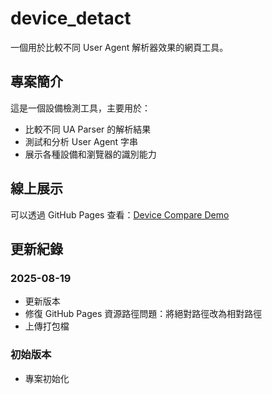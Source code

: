 # device_detact

一個用於比較不同 User Agent 解析器效果的網頁工具。

## 專案簡介

這是一個設備檢測工具，主要用於：

- 比較不同 UA Parser 的解析結果
- 測試和分析 User Agent 字串
- 展示各種設備和瀏覽器的識別能力

## 線上展示

可以透過 GitHub Pages 查看：[Device Compare Demo](https://github.com/YOUR_USERNAME/device_detact/pages)

## 更新紀錄

### 2025-08-19
- 更新版本
- 修復 GitHub Pages 資源路徑問題：將絕對路徑改為相對路徑
- 上傳打包檔

### 初始版本
- 專案初始化